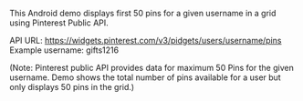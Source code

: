 This Android demo displays first 50 pins for a given username in a grid using Pinterest Public API.

API URL: https://widgets.pinterest.com/v3/pidgets/users/username/pins
Example username: gifts1216 

(Note: Pinterest public API provides data for maximum 50 Pins for the given username. Demo shows the total number of pins available for a user but only displays 50 pins in the grid.)
